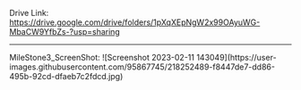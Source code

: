 Drive Link:
https://drive.google.com/drive/folders/1pXqXEpNgW2x99OAyuWG-MbaCW9YfbZs-?usp=sharing
<hr>
MileStone3_ScreenShot:
![Screenshot 2023-02-11 143049](https://user-images.githubusercontent.com/95867745/218252489-f8447de7-dd86-495b-92cd-dfaeb7c2fdcd.jpg)
